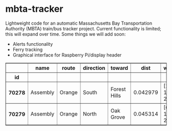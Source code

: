 # mbta-tracker

Lightweight code for an automatic Massachusetts Bay Transportation Authority (MBTA) train/bus tracker project.
Current functionality is limited; this will expand over time. Some things we will add soon:
- Alerts functionality
- Ferry tracking
- Graphical interface for Raspberry Pi/display header

<table border=\"1\" class=\"dataframe\">
  <thead>
    <tr style=\"text-align: right;\">
      <th></th>
      <th>name</th>
      <th>route</th>
      <th>direction</th>
      <th>toward</th>
      <th>dist</th>
      <th>waits</th>
    </tr>
    <tr>
      <th>id</th>
      <th></th>
      <th></th>
      <th></th>
      <th></th>
      <th></th>
      <th></th>
    </tr>
  </thead>
  <tbody>
    <tr>
      <th>70278</th>
      <td>Assembly</td>
      <td>Orange</td>
      <td>South</td>
      <td>Forest Hills</td>
      <td>0.042979</td>
      <td>[1, 6, 15, 25]</td>
    </tr>
    <tr>
      <th>70279</th>
      <td>Assembly</td>
      <td>Orange</td>
      <td>North</td>
      <td>Oak Grove</td>
      <td>0.045314</td>
      <td>[6, 15, 25]</td>
    </tr>
  </tbody>
</table>
</div>
